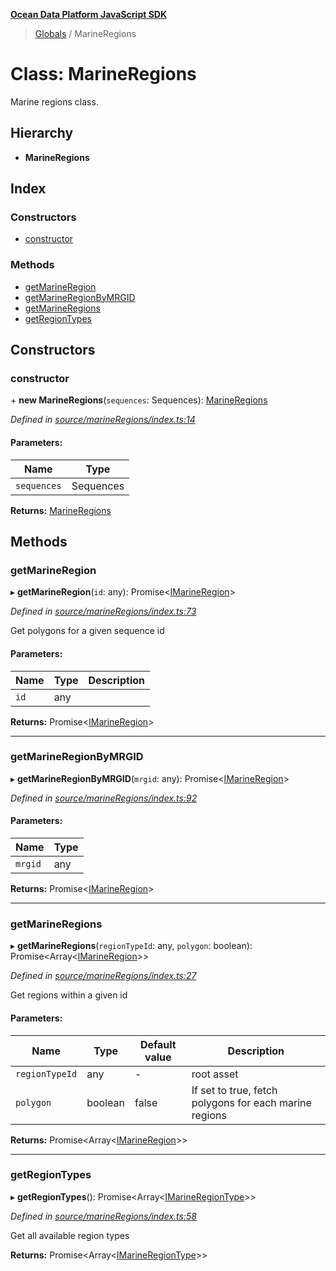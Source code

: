 **[Ocean Data Platform JavaScript SDK](../README.md)**

> [Globals](../README.md) / MarineRegions

# Class: MarineRegions

Marine regions class.

## Hierarchy

* **MarineRegions**

## Index

### Constructors

* [constructor](marineregions.md#constructor)

### Methods

* [getMarineRegion](marineregions.md#getmarineregion)
* [getMarineRegionByMRGID](marineregions.md#getmarineregionbymrgid)
* [getMarineRegions](marineregions.md#getmarineregions)
* [getRegionTypes](marineregions.md#getregiontypes)

## Constructors

### constructor

\+ **new MarineRegions**(`sequences`: Sequences): [MarineRegions](marineregions.md)

*Defined in [source/marineRegions/index.ts:14](https://github.com/C4IROcean/ODP-sdk-js/blob/0525c32/source/marineRegions/index.ts#L14)*

#### Parameters:

Name | Type |
------ | ------ |
`sequences` | Sequences |

**Returns:** [MarineRegions](marineregions.md)

## Methods

### getMarineRegion

▸ **getMarineRegion**(`id`: any): Promise\<[IMarineRegion](../interfaces/imarineregion.md)>

*Defined in [source/marineRegions/index.ts:73](https://github.com/C4IROcean/ODP-sdk-js/blob/0525c32/source/marineRegions/index.ts#L73)*

Get polygons for a given sequence id

#### Parameters:

Name | Type | Description |
------ | ------ | ------ |
`id` | any |   |

**Returns:** Promise\<[IMarineRegion](../interfaces/imarineregion.md)>

___

### getMarineRegionByMRGID

▸ **getMarineRegionByMRGID**(`mrgid`: any): Promise\<[IMarineRegion](../interfaces/imarineregion.md)>

*Defined in [source/marineRegions/index.ts:92](https://github.com/C4IROcean/ODP-sdk-js/blob/0525c32/source/marineRegions/index.ts#L92)*

#### Parameters:

Name | Type |
------ | ------ |
`mrgid` | any |

**Returns:** Promise\<[IMarineRegion](../interfaces/imarineregion.md)>

___

### getMarineRegions

▸ **getMarineRegions**(`regionTypeId`: any, `polygon`: boolean): Promise\<Array\<[IMarineRegion](../interfaces/imarineregion.md)>>

*Defined in [source/marineRegions/index.ts:27](https://github.com/C4IROcean/ODP-sdk-js/blob/0525c32/source/marineRegions/index.ts#L27)*

Get regions within a given id

#### Parameters:

Name | Type | Default value | Description |
------ | ------ | ------ | ------ |
`regionTypeId` | any | - | root asset |
`polygon` | boolean | false | If set to true, fetch polygons for each marine regions  |

**Returns:** Promise\<Array\<[IMarineRegion](../interfaces/imarineregion.md)>>

___

### getRegionTypes

▸ **getRegionTypes**(): Promise\<Array\<[IMarineRegionType](../interfaces/imarineregiontype.md)>>

*Defined in [source/marineRegions/index.ts:58](https://github.com/C4IROcean/ODP-sdk-js/blob/0525c32/source/marineRegions/index.ts#L58)*

Get all available region types

**Returns:** Promise\<Array\<[IMarineRegionType](../interfaces/imarineregiontype.md)>>
